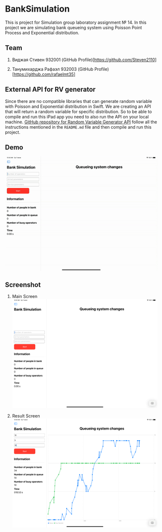 # BankSimulation
This is project for Simulation group laboratory assignment № 14. In this project we are simulating bank queueing system using Poisson Point Process and Exponential distribution.

## Team

1. Виджая Стивен 932001 (GitHub Profile)[https://github.com/Steven2110]

2. Танумихарджа Рафаэл 932003 (GitHub Profile)[https://github.com/rafaelmt35]

## External API for RV generator
Since there are no compatible libraries that can generate random variable with Poisson and Exponential distribution in Swift. We are creating an API that will return a random variable for specific distribution. So to be able to compile and run this iPad app you need to also run the API on your local machine. [GitHub repository for Random Variable Generator API](https://github.com/Steven2110/DistributionGenerator) follow all the instructions mentioned in the `README.md` file and then compile and run this project.

## Demo
![Demo](https://github.com/Steven2110/BankSimulation/blob/main/Images/Demo.gif)

## Screenshot

1. Main Screen
![MainScreen](https://github.com/Steven2110/BankSimulation/blob/main/Images/MainScreen.png)

2. Result Screen
![ResultScreen](https://github.com/Steven2110/BankSimulation/blob/main/Images/ResultScreen.png)

